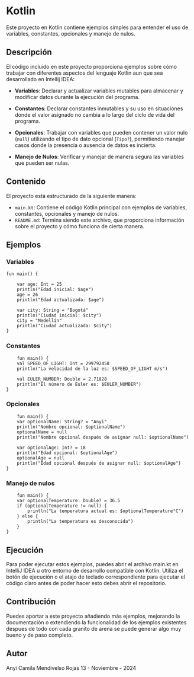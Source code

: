 # Kotlin 

Este proyecto en Kotlin contiene ejemplos simples para entender el uso de variables, constantes, opcionales y manejo de nulos.


## Descripción

El código incluido en este proyecto proporciona ejemplos sobre cómo trabajar con diferentes aspectos del lenguaje Kotlin aun que sea desarrollado en Intellij IDEA:

- **Variables**: Declarar y actualizar variables mutables para almacenar y modificar datos durante la ejecución del programa.

- **Constantes**: Declarar constantes inmutables y su uso en situaciones donde el valor asignado no cambia a lo largo del ciclo de vida del programa.

- **Opcionales**: Trabajar con variables que pueden contener un valor nulo (`null`) utilizando el tipo de dato opcional (`Tipo?`), permitiendo manejar casos donde la presencia o ausencia de datos es incierta.

- **Manejo de Nulos**: Verificar y manejar de manera segura las variables que pueden ser nulas.


## Contenido

El proyecto está estructurado de la siguiente manera:

- `main.kt`: Contiene el código Kotlin principal con ejemplos de variables, constantes, opcionales y manejo de nulos.
- `README.md`: Termina siendo este archivo, que proporciona información sobre el proyecto y cómo funciona de cierta manera.

## Ejemplos

### Variables
```
fun main() {

    var age: Int = 25
    println("Edad inicial: $age")
    age = 26
    println("Edad actualizada: $age")

    var city: String = "Bogotá"
    println("Ciudad inicial: $city")
    city = "Medellín"
    println("Ciudad actualizada: $city")
}
```
### Constantes
```
	fun main() {
    val SPEED_OF_LIGHT: Int = 299792458
    println("La velocidad de la luz es: $SPEED_OF_LIGHT m/s")

    val EULER_NUMBER: Double = 2.71828
    println("El número de Euler es: $EULER_NUMBER")
}
```

### Opcionales
```
	fun main() {
    var optionalName: String? = "Anyi"
    println("Nombre opcional: $optionalName")
    optionalName = null
    println("Nombre opcional después de asignar null: $optionalName")

    var optionalAge: Int? = 18
    println("Edad opcional: $optionalAge")
    optionalAge = null
    println("Edad opcional después de asignar null: $optionalAge")
}
```

### Manejo de nulos
```
	fun main() {
    var optionalTemperature: Double? = 36.5
    if (optionalTemperature != null) {
        println("La temperatura actual es: $optionalTemperature°C")
    } else {
        println("La temperatura es desconocida")
    }
}
```
## Ejecución
Para poder ejecutar estos ejemplos, puedes abrir el archivo main.kt en IntelliJ IDEA u otro entorno de desarrollo compatible con Kotlin. Utiliza el botón de ejecución o el atajo de teclado correspondiente para ejecutar el código claro antes de poder hacer esto debes abrir el repositorio.


## Contribución
Puedes aportar a este proyecto añadiendo más ejemplos, mejorando la documentación o extendiendo la funcionalidad de los ejemplos existentes despues de todo con cada granito de arena se puede generar algo muy bueno y de paso completo.


## Autor
Anyi Camila Mendivelso Rojas
13 - Noviembre - 2024

